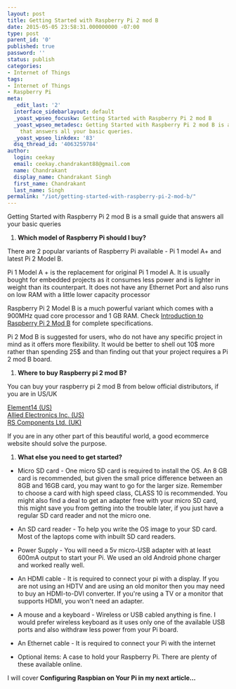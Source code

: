 ```yaml
---
layout: post
title: Getting Started with Raspberry Pi 2 mod B
date: 2015-05-05 23:58:31.000000000 -07:00
type: post
parent_id: '0'
published: true
password: ''
status: publish
categories:
- Internet of Things
tags:
- Internet of Things
- Raspberry Pi
meta:
  _edit_last: '2'
  interface_sidebarlayout: default
  _yoast_wpseo_focuskw: Getting Started with Raspberry Pi 2 mod B
  _yoast_wpseo_metadesc: Getting Started with Raspberry Pi 2 mod B is a small guide
    that answers all your basic queries.
  _yoast_wpseo_linkdex: '83'
  dsq_thread_id: '4063259784'
author:
  login: ceekay
  email: ceekay.chandrakant88@gmail.com
  name: Chandrakant
  display_name: Chandrakant Singh
  first_name: Chandrakant
  last_name: Singh
permalink: "/iot/getting-started-with-raspberry-pi-2-mod-b/"
---
```

Getting Started with Raspberry Pi 2 mod B is a small guide that&nbsp;answers all your basic&nbsp;queries

1. **Which model of Raspberry Pi should I buy?**

There are 2 popular variants of Raspberry Pi available - Pi 1 model A+ and latest Pi 2 Model B.

Pi 1 Model A + is the replacement for original Pi 1 model A. It is usually bought for embedded projects as it consumes less power and is lighter in weight than its counterpart. It does not have any Ethernet Port and also runs on low RAM with a little lower capacity processor

Raspberry Pi 2 Model B is a much powerful variant which comes with a 900MHz quad core processor and 1 GB RAM. Check [Introduction to Raspberry Pi 2 Mod B](http://www.techsquids.com/iot/a-brief-introduction-of-raspberry-pi-2-modb/ "Introduction to Raspberry Pi 2 Mod B") for complete specifications.

Pi 2 Mod B is suggested for users, who do not have any specific project in mind as it offers more flexibility. It would be better to shell out 10$ more rather than spending 25$ and than finding out that your project requires a Pi 2 mod B board.

1. **Where to buy Raspberry pi 2 mod B?**

You can buy your raspberry pi 2 mod B from below official distributors, if you are in US/UK

[Element14 (US)](http://downloads.element14.com/raspberryPi1.html?COM=raspi-group "Element14 (US)")  
[Allied Electronics Inc. (US)](http://www.alliedelec.com/lp/120626raso/ "Allied Electronics Inc. (US)")  
[RS Components Ltd. (UK)](http://uk.rs-online.com/web/generalDisplay.html?id=raspberrypi "RS Components Ltd. (UK)")

If you are in any other part of this beautiful world, a good ecommerce website should solve the purpose.

1. **What else you need to get started?**

- Micro SD card -&nbsp;One micro SD card is required to install the OS. An 8 GB card is recommended, but given the small price difference between an 8GB and 16GB card, you may want to go for the larger size. Remember to choose a card with high speed class, CLASS 10 is recommended. You might also find a deal to get an adapter free with your micro SD card, this might save you from getting into the trouble later, if you just have a regular SD card reader and not the micro one.

- An SD card reader -&nbsp;To help you write the OS image to your SD card. Most of the laptops come with inbuilt SD card readers.

- Power Supply -&nbsp;You will need a 5v micro-USB adapter with at least 600mA output to start your Pi. We used an old Android phone charger and worked really well.

- An HDMI cable -&nbsp;It is required to connect your pi with a display. If you are not using an HDTV and are using an old monitor then you may need to buy an HDMI-to-DVI converter. If you're using a TV or a monitor that supports HDMI, you won't need an adapter.

- A mouse and a keyboard -&nbsp;Wireless or USB cabled anything is fine. I would prefer wireless keyboard as it uses only one of the available USB ports and also withdraw less power from your Pi board.

- An Ethernet cable -&nbsp;It is required to connect your Pi with the internet

- Optional items:&nbsp;A case to hold your Raspberry Pi. There are plenty of these available online.

I will cover **Configuring Raspbian on Your Pi in my next article…**

